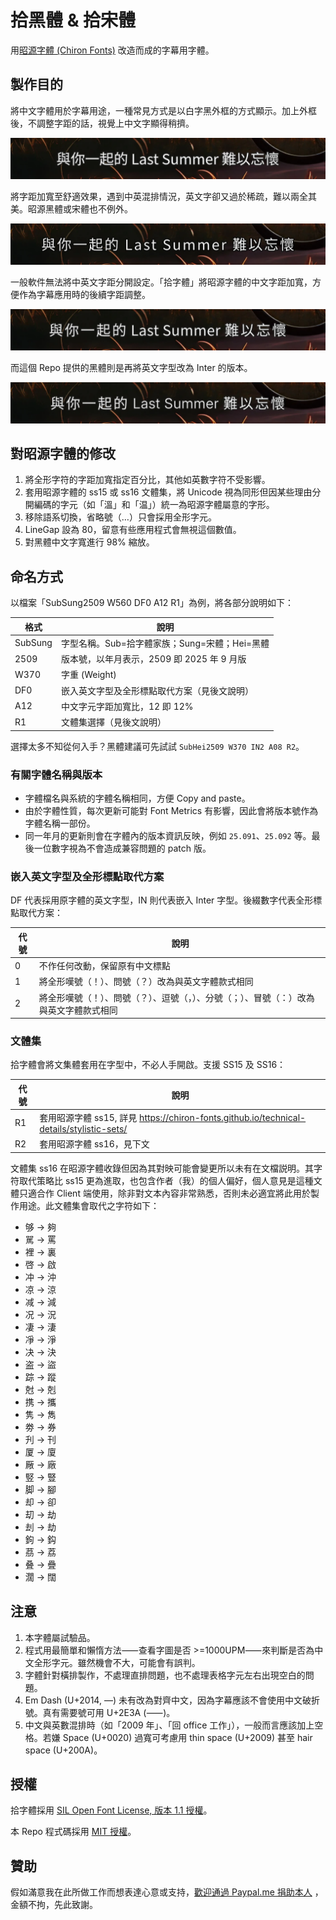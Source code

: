 拾黑體 & 拾宋體
============

用[昭源字體 (Chiron Fonts)](https://chiron-fonts.github.io/) 改造而成的字幕用字體。

製作目的
-------

將中文字體用於字幕用途，一種常見方式是以白字黑外框的方式顯示。加上外框後，不調整字距的話，視覺上中文字顯得稍擠。

![原來字距](./doc/01.webp)

將字距加寬至舒適效果，遇到中英混排情況，英文字卻又過於稀疏，難以兩全其美。昭源黑體或宋體也不例外。

![字距加大](./doc/02.webp)

一般軟件無法將中英文字距分開設定。「拾字體」將昭源字體的中文字距加寬，方便作為字幕應用時的後續字距調整。

![只加大中文字距](./doc/03.webp)

而這個 Repo 提供的黑體則是再將英文字型改為 Inter 的版本。

![昭源黑體配搭 Inter](./doc/04.webp)

對昭源字體的修改
-------

1. 將全形字符的字距加寬指定百分比，其他如英數字符不受影響。
2. 套用昭源字體的 ss15 或 ss16 文體集，將 Unicode 視為同形但因某些理由分開編碼的字元（如「溫」和「温」）統一為昭源字體屬意的字形。
3. 移除語系切換，省略號（…）只會採用全形字元。
4. LineGap 設為 80，留意有些應用程式會無視這個數值。
5. 對黑體中文字寬進行 98% 縮放。

命名方式
-------

以檔案「SubSung2509 W560 DF0 A12 R1」為例，將各部分說明如下：

| 格式      | 說明                            | 
|---------|-------------------------------|
| SubSung | 字型名稱。Sub=拾字體家族；Sung=宋體；Hei=黑體 |
| 2509    | 版本號，以年月表示，2509 即 2025 年 9 月版  |                         
| W370    | 字重 (Weight)                   |                         
| DF0     | 嵌入英文字型及全形標點取代方案（見後文說明）        |            
| A12     | 中文字元字距加寬比，12 即 12%            |                    
| R1      | 文體集選擇（見後文說明）                  |

選擇太多不知從何入手？黑體建議可先試試 `SubHei2509 W370 IN2 A08 R2`。

### 有關字體名稱與版本

- 字體檔名與系統的字體名稱相同，方便 Copy and paste。
- 由於字體性質，每次更新可能對 Font Metrics 有影響，因此會將版本號作為字體名稱一部份。
- 同一年月的更新則會在字體內的版本資訊反映，例如 `25.091`、`25.092` 等。最後一位數字視為不會造成兼容問題的 patch 版。

### 嵌入英文字型及全形標點取代方案

DF 代表採用原字體的英文字型，IN 則代表嵌入 Inter 字型。後綴數字代表全形標點取代方案：

| 代號 | 說明                                          |
|----|---------------------------------------------|
| 0  | 不作任何改動，保留原有中文標點                             |
| 1  | 將全形嘆號（！）、問號（？）改為與英文字體款式相同                   |
| 2  | 將全形嘆號（！）、問號（？）、逗號（，）、分號（；）、冒號（：）改為與英文字體款式相同 | 

### 文體集

拾字體會將文集體套用在字型中，不必人手開啟。支援 SS15 及 SS16：

| 代號 | 說明                                                                               |
|----|----------------------------------------------------------------------------------|
| R1 | 套用昭源字體 ss15, 詳見 https://chiron-fonts.github.io/technical-details/stylistic-sets/ |
| R2 | 套用昭源字體 ss16，見下文                                                                  |

文體集 ss16 在昭源字體收錄但因為其對映可能會變更所以未有在文檔説明。其字符取代策略比 ss15
更為進取，也包含作者（我）的個人偏好，個人意見是這種文體只適合作
Client
端使用，除非對文本內容非常熟悉，否則未必適宜將此用於製作用途。此文體集會取代之字符如下：

* 够 → 夠
* 駡 → 罵
* 裡 → 裏
* 啓 → 啟
* 冲 → 沖
* 凉 → 涼
* 减 → 減
* 况 → 況
* 凄 → 淒
* 凈 → 淨
* 决 → 決
* 盗 → 盜
* 踪 → 蹤
* 尅 → 剋
* 携 → 攜
* 隽 → 雋
* 劵 → 券
* 刋 → 刊
* 厦 → 廈
* 厰 → 廠
* 竪 → 豎
* 脚 → 腳
* 却 → 卻
* 刧 → 劫
* 刦 → 劫
* 鉤 → 鈎
* 茘 → 荔
* 叠 → 疊
* 濶 → 闊

注意
-------

1. 本字體屬試驗品。
2. 程式用最簡單和懶惰方法⸺查看字圖是否 >=1000UPM⸺來判斷是否為中文全形字元。雖然機會不大，可能會有誤判。
3. 字體針對橫排製作，不處理直排問題，也不處理表格字元左右出現空白的問題。
4. Em Dash (U+2014, —) 未有改為對齊中文，因為字幕應該不會使用中文破折號。真有需要號可用 U+2E3A (⸺)。
5. 中文與英數混排時（如「2009 年」、「回 office 工作」），一般而言應該加上空格。若嫌
   Space (U+0020) 過寬可考慮用 thin space (U+2009) 甚至 hair space (U+200A)。

授權
-------

拾字體採用 [SIL Open Font License, 版本 1.1 授權](OFL_LICENSE)。

本 Repo 程式碼採用 [MIT 授權](LICENSE)。

贊助
-------

假如滿意我在此所做工作而想表達心意或支持，[歡迎通過 Paypal.me 捐助本人](https://www.paypal.com/paypalme/tamcyhk)
，金額不拘，先此致謝。
